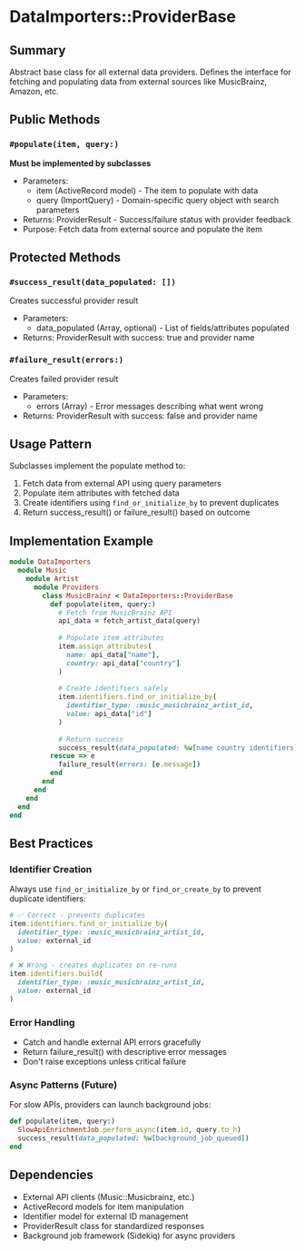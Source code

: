 # DataImporters::ProviderBase

## Summary
Abstract base class for all external data providers. Defines the interface for fetching and populating data from external sources like MusicBrainz, Amazon, etc.

## Public Methods

### `#populate(item, query:)` 
**Must be implemented by subclasses**
- Parameters: 
  - item (ActiveRecord model) - The item to populate with data
  - query (ImportQuery) - Domain-specific query object with search parameters
- Returns: ProviderResult - Success/failure status with provider feedback
- Purpose: Fetch data from external source and populate the item

## Protected Methods

### `#success_result(data_populated: [])`
Creates successful provider result
- Parameters:
  - data_populated (Array, optional) - List of fields/attributes populated
- Returns: ProviderResult with success: true and provider name

### `#failure_result(errors:)`
Creates failed provider result
- Parameters:
  - errors (Array) - Error messages describing what went wrong
- Returns: ProviderResult with success: false and provider name

## Usage Pattern

Subclasses implement the populate method to:
1. Fetch data from external API using query parameters
2. Populate item attributes with fetched data
3. Create identifiers using `find_or_initialize_by` to prevent duplicates
4. Return success_result() or failure_result() based on outcome

## Implementation Example

```ruby
module DataImporters
  module Music
    module Artist
      module Providers
        class MusicBrainz < DataImporters::ProviderBase
          def populate(item, query:)
            # Fetch from MusicBrainz API
            api_data = fetch_artist_data(query)
            
            # Populate item attributes
            item.assign_attributes(
              name: api_data["name"],
              country: api_data["country"]
            )
            
            # Create identifiers safely
            item.identifiers.find_or_initialize_by(
              identifier_type: :music_musicbrainz_artist_id,
              value: api_data["id"]
            )
            
            # Return success
            success_result(data_populated: %w[name country identifiers])
          rescue => e
            failure_result(errors: [e.message])
          end
        end
      end
    end
  end
end
```

## Best Practices

### Identifier Creation
Always use `find_or_initialize_by` or `find_or_create_by` to prevent duplicate identifiers:
```ruby
# ✅ Correct - prevents duplicates
item.identifiers.find_or_initialize_by(
  identifier_type: :music_musicbrainz_artist_id,
  value: external_id
)

# ❌ Wrong - creates duplicates on re-runs
item.identifiers.build(
  identifier_type: :music_musicbrainz_artist_id,
  value: external_id
)
```

### Error Handling
- Catch and handle external API errors gracefully
- Return failure_result() with descriptive error messages
- Don't raise exceptions unless critical failure

### Async Patterns (Future)
For slow APIs, providers can launch background jobs:
```ruby
def populate(item, query:)
  SlowApiEnrichmentJob.perform_async(item.id, query.to_h)
  success_result(data_populated: %w[background_job_queued])
end
```

## Dependencies
- External API clients (Music::Musicbrainz, etc.)
- ActiveRecord models for item manipulation
- Identifier model for external ID management
- ProviderResult class for standardized responses
- Background job framework (Sidekiq) for async providers